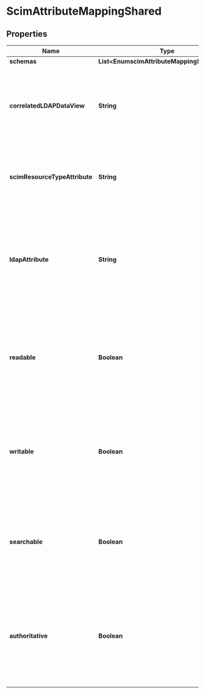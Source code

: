 

# ScimAttributeMappingShared


## Properties

| Name | Type | Description | Notes |
|------------ | ------------- | ------------- | -------------|
|**schemas** | **List&lt;EnumscimAttributeMappingSchemaUrn&gt;** |  |  [optional] |
|**correlatedLDAPDataView** | **String** | The Correlated LDAP Data View that persists the mapped SCIM Resource Type attribute(s). |  [optional] |
|**scimResourceTypeAttribute** | **String** | The attribute path of SCIM Resource Type attributes to be mapped. |  |
|**ldapAttribute** | **String** | The LDAP attribute to be mapped, or the path to a specific field of an LDAP attribute with the JSON object attribute syntax. |  |
|**readable** | **Boolean** | Specifies whether the mapping is used to map from LDAP attribute to SCIM Resource Type attribute in a read operation. |  [optional] |
|**writable** | **Boolean** | Specifies that the mapping is used to map from SCIM Resource Type attribute to LDAP attribute in a write operation. |  [optional] |
|**searchable** | **Boolean** | Specifies that the mapping is used to map from SCIM Resource Type attribute to LDAP attribute in a search filter. |  [optional] |
|**authoritative** | **Boolean** | Specifies that the mapping is authoritative over other mappings for the same SCIM Resource Type attribute (for read operations). |  [optional] |



